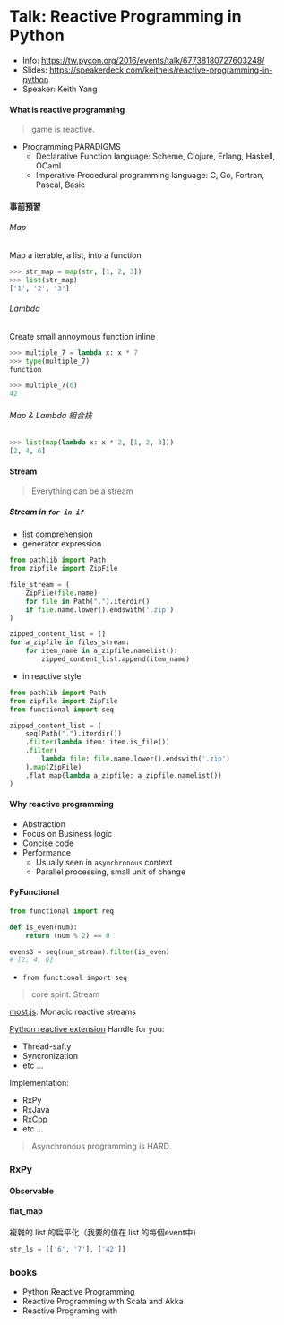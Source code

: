 # Talk: Reactive Programming in Python

- Info: https://tw.pycon.org/2016/events/talk/67738180727603248/
- Slides: https://speakerdeck.com/keitheis/reactive-programming-in-python
- Speaker: Keith Yang

#### What is reactive programming
>game is reactive.

- Programming PARADIGMS
	- Declarative
	  Function language: Scheme, Clojure, Erlang, Haskell, OCaml
	- Imperative
	  Procedural programming language: C, Go, Fortran, Pascal, Basic

#### 事前預習

###### Map
Map a iterable, a list, into a function
```python
>>> str_map = map(str, [1, 2, 3])
>>> list(str_map)
['1', '2', '3']
```

###### Lambda
Create small annoymous function inline
```python
>>> multiple_7 = lambda x: x * 7
>>> type(multiple_7)
function

>>> multiple_7(6)
42
```

###### Map & Lambda 組合技
```python
>>> list(map(lambda x: x * 2, [1, 2, 3]))
[2, 4, 6]
```

#### Stream
> Everything can be a stream

##### Stream in `for in if`
* list comprehension
* generator expression

```python
from pathlib import Path
from zipfile import ZipFile

file_stream = (
	ZipFile(file.name)
	for file in Path(".").iterdir()
	if file.name.lower().endswith('.zip')
)

zipped_content_list = []
for a_zipfile in files_stream:
	for item_name in a_zipfile.namelist():
		zipped_content_list.append(item_name)
```

* in reactive style
```python
from pathlib import Path
from zipfile import ZipFile
from functional import seq

zipped_content_list = (
	seq(Path(".").iterdir())
	.filter(lambda item: item.is_file())
	.filter(
		lambda file: file.name.lower().endswith('.zip')
	).map(ZipFile)
	.flat_map(lambda a_zipfile: a_zipfile.namelist())
)
```

#### Why reactive programming
- Abstraction
- Focus on Business logic
- Concise code
- Performance
	- Usually seen in `asynchronous` context
	- Parallel processing, small unit of change

#### PyFunctional
```python
from functional import req

def is_even(num):
	return (num % 2) == 0

evens3 = seq(num_stream).filter(is_even)
# [2, 4, 6]
```
- `from functional import seq`
> core spirit: Stream

[most.js](https://github.com/cujojs/most): Monadic reactive streams

[Python reactive extension](https://github.com/ReactiveX/RxPY)
Handle for you: 
- Thread-safty
- Syncronization
- etc ...
 
Implementation:
- RxPy
- RxJava
- RxCpp
- etc ...

> Asynchronous programming is HARD.


### RxPy

#### Observable



#### flat_map

複雜的 list 的扁平化（我要的值在 list 的每個event中）

```python
str_ls = [['6', '7'], ['42']]
```

### books
* Python Reactive Programming
* Reactive Programming with Scala and Akka
* Reactive Programing with